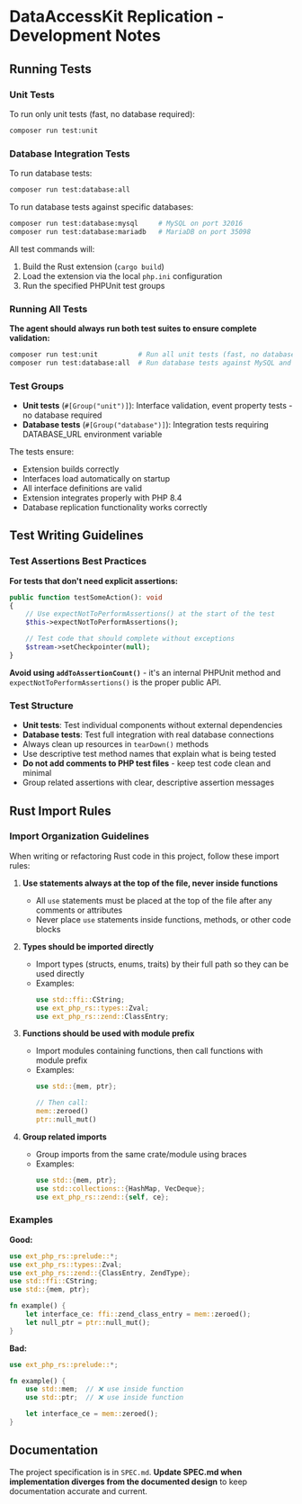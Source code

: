 # DataAccessKit Replication - Development Notes

## Running Tests

### Unit Tests
To run only unit tests (fast, no database required):
```bash
composer run test:unit
```

### Database Integration Tests
To run database tests:
```bash
composer run test:database:all
```

To run database tests against specific databases:
```bash
composer run test:database:mysql     # MySQL on port 32016
composer run test:database:mariadb   # MariaDB on port 35098
```

All test commands will:
1. Build the Rust extension (`cargo build`)
2. Load the extension via the local `php.ini` configuration
3. Run the specified PHPUnit test groups

### Running All Tests
**The agent should always run both test suites to ensure complete validation:**
```bash
composer run test:unit          # Run all unit tests (fast, no database)
composer run test:database:all  # Run database tests against MySQL and MariaDB
```

### Test Groups
- **Unit tests** (`#[Group("unit")]`): Interface validation, event property tests - no database required
- **Database tests** (`#[Group("database")]`): Integration tests requiring DATABASE_URL environment variable

The tests ensure:
- Extension builds correctly
- Interfaces load automatically on startup
- All interface definitions are valid
- Extension integrates properly with PHP 8.4
- Database replication functionality works correctly

## Test Writing Guidelines

### Test Assertions Best Practices

**For tests that don't need explicit assertions:**
```php
public function testSomeAction(): void
{
    // Use expectNotToPerformAssertions() at the start of the test
    $this->expectNotToPerformAssertions();

    // Test code that should complete without exceptions
    $stream->setCheckpointer(null);
}
```

**Avoid using `addToAssertionCount()`** - it's an internal PHPUnit method and `expectNotToPerformAssertions()` is the proper public API.

### Test Structure

- **Unit tests**: Test individual components without external dependencies
- **Database tests**: Test full integration with real database connections
- Always clean up resources in `tearDown()` methods
- Use descriptive test method names that explain what is being tested
- **Do not add comments to PHP test files** - keep test code clean and minimal
- Group related assertions with clear, descriptive assertion messages

## Rust Import Rules

### Import Organization Guidelines

When writing or refactoring Rust code in this project, follow these import rules:

1. **Use statements always at the top of the file, never inside functions**
   - All `use` statements must be placed at the top of the file after any comments or attributes
   - Never place `use` statements inside functions, methods, or other code blocks

2. **Types should be imported directly**
   - Import types (structs, enums, traits) by their full path so they can be used directly
   - Examples:
     ```rust
     use std::ffi::CString;
     use ext_php_rs::types::Zval;
     use ext_php_rs::zend::ClassEntry;
     ```

3. **Functions should be used with module prefix**
   - Import modules containing functions, then call functions with module prefix
   - Examples:
     ```rust
     use std::{mem, ptr};

     // Then call:
     mem::zeroed()
     ptr::null_mut()
     ```

4. **Group related imports**
   - Group imports from the same crate/module using braces
   - Examples:
     ```rust
     use std::{mem, ptr};
     use std::collections::{HashMap, VecDeque};
     use ext_php_rs::zend::{self, ce};
     ```

### Examples

**Good:**
```rust
use ext_php_rs::prelude::*;
use ext_php_rs::types::Zval;
use ext_php_rs::zend::{ClassEntry, ZendType};
use std::ffi::CString;
use std::{mem, ptr};

fn example() {
    let interface_ce: ffi::zend_class_entry = mem::zeroed();
    let null_ptr = ptr::null_mut();
}
```

**Bad:**
```rust
use ext_php_rs::prelude::*;

fn example() {
    use std::mem;  // ❌ use inside function
    use std::ptr;  // ❌ use inside function

    let interface_ce = mem::zeroed();
}
```

## Documentation

The project specification is in `SPEC.md`. **Update SPEC.md when implementation diverges from the documented design** to keep documentation accurate and current.